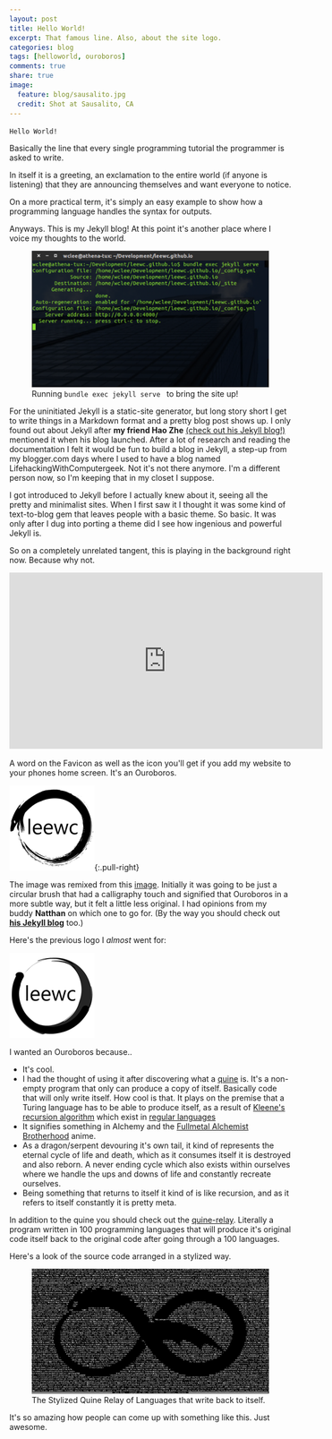 ```yaml
---
layout: post
title: Hello World!
excerpt: That famous line. Also, about the site logo.
categories: blog
tags: [helloworld, ouroboros]
comments: true
share: true
image:
  feature: blog/sausalito.jpg
  credit: Shot at Sausalito, CA
---
```


`Hello World!`

Basically the line that every single programming tutorial the programmer is asked to write. 

In itself it is a greeting, an exclamation to the entire world (if anyone is listening) that they are announcing themselves and want everyone to notice.

On a more practical term, it's simply an easy example to show how a programming language handles the syntax for outputs. 

Anyways. This is my Jekyll blog! At this point it's another place where I voice my thoughts to the world. 


<figure>
<a href="/images/blog/serve.png"><img src="/images/blog/serve.png" alt="Serve"></a>
	<figcaption>Running <code>bundle exec jekyll serve </code> to bring the site up!</figcaption>
</figure>

For the uninitiated Jekyll is a static-site generator, but long story short I get to write things in a Markdown format and a pretty blog post shows up. I only found out about Jekyll after **my friend Hao Zhe** [(check out his Jekyll blog!)](http://obsessivecompulsivemisnomer.com) mentioned it when his blog launched. After a lot of research and reading the documentation I felt it would be fun to build a blog in Jekyll, a step-up from my blogger.com days where I used to have a blog named LifehackingWithComputergeek. Not it's not there anymore. I'm a different person now, so I'm keeping that in my closet I suppose.

I got introduced to Jekyll before I actually knew about it, seeing all the pretty and minimalist sites. When I first saw it I thought it was some kind of text-to-blog gem that leaves people with a basic theme. So basic. It was only after I dug into porting a theme did I see how ingenious and powerful Jekyll is.


So on a completely unrelated tangent, this is playing in the background right now. Because why not.

<iframe width="560" height="315" src="https://www.youtube-nocookie.com/embed/I8WSysB5vKM?rel=0&amp;showinfo=0" frameborder="0" allowfullscreen></iframe>

A word on the Favicon as well as the icon you'll get if you add my website to your phones home screen. It's an Ouroboros. 

![ouroboros-favicon](/assets/leewc-152.png){:.pull-right}

The image was remixed from this [image](https://ouroboricphilosophy.wordpress.com/tag/ouroboros/). Initially it was going to be just a circular brush that had a calligraphy touch and signified that Ouroboros in a more subtle way, but it felt a little less original. I had opinions from my buddy **Natthan** on which one to go for. (By the way you should check out **[his Jekyll blog](http://contraultra.me)** too.)

Here's the previous logo I *almost* went for:

![brush-favicon](/images/blog/brush-leewc-152.png)

I wanted an Ouroboros because..

- It's cool. 
- I had the thought of using it after discovering what a [quine](http://en.wikipedia.org/wiki/Quine_%28computing%29) is. It's a non-empty program that only can produce a copy of itself. Basically code that will only write itself. How cool is that. It plays on the premise that a Turing language has to be able to produce itself, as a result of [Kleene's recursion algorithm](http://en.wikipedia.org/wiki/Kleene%27s_recursion_theorem) which exist in [regular languages](http://en.wikipedia.org/wiki/Regular_language)
- It signifies something in Alchemy and the [Fullmetal Alchemist Brotherhood](http://fma.wikia.com/wiki/Ouroboros) anime.
- As a dragon/serpent devouring it's own tail, it kind of represents the eternal cycle of life and death, which as it consumes itself it is destroyed and also reborn. A never ending cycle which also exists within ourselves where we handle the ups and downs of life and constantly recreate ourselves. 
- Being something that returns to itself it kind of is like recursion, and as it refers to itself constantly it is pretty meta.

In addition to the quine you should check out the [quine-relay](https://github.com/mame/quine-relay). Literally a program written in 100 programming languages that will produce it's original code itself back to the original code after going through a 100 languages.

Here's a look of the source code arranged in a stylized way. 

<figure>
<a href="https://raw.githubusercontent.com/mame/quine-relay/master/thumbnail.png"><img src="https://raw.githubusercontent.com/mame/quine-relay/master/thumbnail.png" alt="Quine Relay"></a>
	<figcaption>The Stylized Quine Relay of Languages that write back to itself.</figcaption>
</figure>

It's so amazing how people can come up with something like this. Just awesome.
